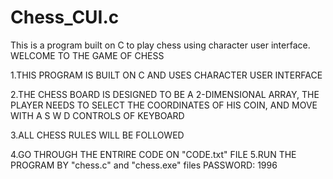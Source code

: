 # Chess_CUI.c
This is a program built on C to play chess using character user interface.
WELCOME TO THE GAME OF CHESS

1.THIS PROGRAM IS BUILT ON C AND USES CHARACTER USER INTERFACE

2.THE CHESS BOARD IS DESIGNED TO BE A 2-DIMENSIONAL ARRAY, THE PLAYER NEEDS TO SELECT THE COORDINATES OF HIS COIN, AND MOVE WITH A S W D 
  CONTROLS OF KEYBOARD

3.ALL CHESS RULES WILL BE FOLLOWED

4.GO THROUGH THE ENTRIRE CODE ON "CODE.txt" FILE
5.RUN THE PROGRAM BY "chess.c" and "chess.exe" files
                                                    PASSWORD: 1996                 

